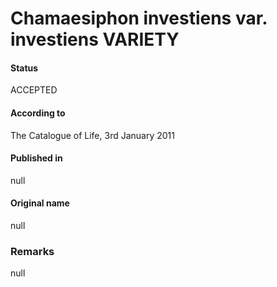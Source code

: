# Chamaesiphon investiens var. investiens VARIETY

#### Status
ACCEPTED

#### According to
The Catalogue of Life, 3rd January 2011

#### Published in
null

#### Original name
null

### Remarks
null